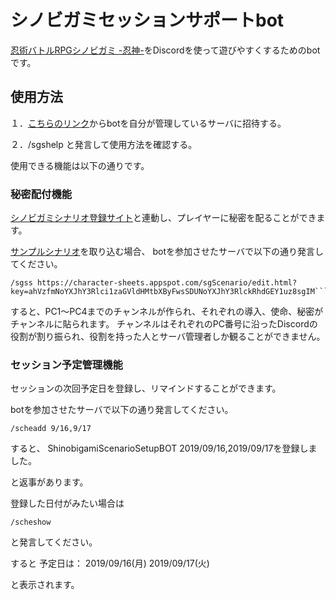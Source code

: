 # シノビガミセッションサポートbot

[忍術バトルRPGシノビガミ -忍神-](http://www.bouken.jp/pd/sg/)をDiscordを使って遊びやすくするためのbotです。


## 使用方法
１．[こちらのリンク](https://discordapp.com/oauth2/authorize?client_id=611880245707931648&permissions=8&scope=bot)からbotを自分が管理しているサーバに招待する。

２．/sgshelp と発言して使用方法を確認する。



使用できる機能は以下の通りです。

### 秘密配付機能
[シノビガミシナリオ登録サイト](https://character-sheets.appspot.com/sgScenario/)と連動し、プレイヤーに秘密を配ることができます。

[サンプルシナリオ](https://character-sheets.appspot.com/sgScenario/edit.html?key=ahVzfmNoYXJhY3Rlci1zaGVldHMtbXByFwsSDUNoYXJhY3RlckRhdGEY1uz8sgIM)を取り込む場合、
botを参加させたサーバで以下の通り発言してください。

~~~
/sgss https://character-sheets.appspot.com/sgScenario/edit.html?key=ahVzfmNoYXJhY3Rlci1zaGVldHMtbXByFwsSDUNoYXJhY3RlckRhdGEY1uz8sgIM```
~~~

すると、PC1～PC4までのチャンネルが作られ、それぞれの導入、使命、秘密がチャンネルに貼られます。
チャンネルはそれぞれのPC番号に沿ったDiscordの役割が割り振られ、役割を持った人とサーバ管理者しか観ることができません。


### セッション予定管理機能
セッションの次回予定日を登録し、リマインドすることができます。

botを参加させたサーバで以下の通り発言してください。

~~~
/scheadd 9/16,9/17
~~~

すると、
ShinobigamiScenarioSetupBOT
2019/09/16,2019/09/17を登録しました。

と返事があります。

登録した日付がみたい場合は

~~~
/scheshow
~~~

と発言してください。

すると
予定日は：
2019/09/16(月)
2019/09/17(火)

と表示されます。
